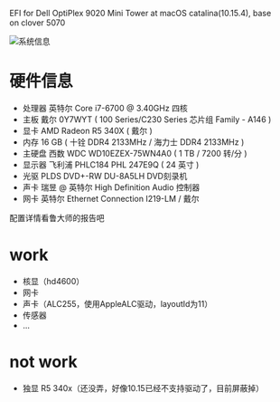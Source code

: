 EFI for Dell OptiPlex 9020 Mini Tower at macOS catalina(10.15.4), base on clover 5070

![系统信息](https://github.com/Cheers0606/EFI-for-dell-OptiPlex-7040/blob/master/systemInfo.png)


# 硬件信息
+ 处理器              英特尔 Core i7-6700 @ 3.40GHz 四核
+ 主板                戴尔 0Y7WYT ( 100 Series/C230 Series 芯片组 Family - A146 )
+ 显卡                AMD Radeon R5 340X ( 戴尔 )
+ 内存                16 GB ( 十铨 DDR4 2133MHz / 海力士 DDR4 2133MHz )
+ 主硬盘              西数 WDC WD10EZEX-75WN4A0 ( 1 TB / 7200 转/分 )
+ 显示器              飞利浦 PHLC184 PHL 247E9Q ( 24 英寸  )
+ 光驱                PLDS DVD+-RW DU-8A5LH DVD刻录机
+ 声卡                瑞昱  @ 英特尔 High Definition Audio 控制器
+ 网卡                英特尔 Ethernet Connection  I219-LM / 戴尔

配置详情看鲁大师的报告吧

# work
+ 核显（hd4600）
+ 网卡
+ 声卡（ALC255，使用AppleALC驱动，layoutId为11）
+ 传感器
+ ...

# not work
+ 独显 R5 340x（还没弄，好像10.15已经不支持驱动了，目前屏蔽掉）
